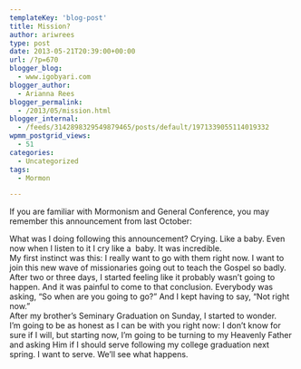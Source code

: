 ```yaml
---
templateKey: 'blog-post'
title: Mission?
author: ariwrees
type: post
date: 2013-05-21T20:39:00+00:00
url: /?p=670
blogger_blog:
  - www.igobyari.com
blogger_author:
  - Arianna Rees
blogger_permalink:
  - /2013/05/mission.html
blogger_internal:
  - /feeds/3142898329549879465/posts/default/1971339055114019332
wpmm_postgrid_views:
  - 51
categories:
  - Uncategorized
tags:
  - Mormon

---
```

<div dir="ltr" style="text-align: left;">
  If you are familiar with Mormonism and General Conference, you may remember this announcement from last October:</p> 
  
  <div style="clear: both; text-align: center;">
  </div>
  
  <div style="clear: both; text-align: center;">
  </div>
  
  <div style="clear: both; text-align: left;">
    What was I doing following this announcement? Crying. Like a baby. Even now when I listen to it I cry like a &nbsp;baby. It was incredible.&nbsp;
  </div>
  
  <div style="clear: both; text-align: left;">
  </div>
  
  <div style="clear: both; text-align: left;">
    My first instinct was this: I really want to go with them right now. I want to join this new wave of missionaries going out to teach the Gospel so badly.&nbsp;
  </div>
  
  <div style="clear: both; text-align: left;">
  </div>
  
  <div style="clear: both; text-align: left;">
    After two or three days, I started feeling like it probably wasn&#8217;t going to happen. And it was painful to come to that conclusion. Everybody was asking, &#8220;So when are you going to go?&#8221; And I kept having to say, &#8220;Not right now.&#8221;&nbsp;
  </div>
  
  <div style="clear: both; text-align: left;">
  </div>
  
  <div style="clear: both; text-align: left;">
    After my brother&#8217;s Seminary Graduation on Sunday, I started to wonder.&nbsp;
  </div>
  
  <div style="clear: both; text-align: left;">
  </div>
  
  <div style="clear: both; text-align: left;">
    I&#8217;m going to be as honest as I can be with you right now: I don&#8217;t know for sure if I will, but starting now, I&#8217;m going to be turning to my Heavenly Father and asking Him if I should serve following my college graduation next spring. I want to serve. We&#8217;ll see what happens.
  </div>
  
  <div style="clear: both; text-align: left;">
  </div>
</div>
